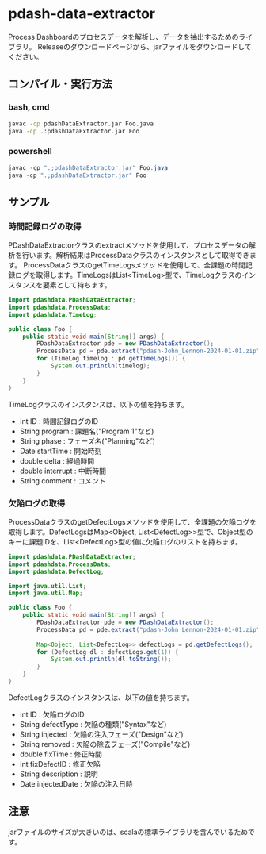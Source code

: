 # pdash-data-extractor

Process Dashboardのプロセスデータを解析し、データを抽出するためのライブラリ。
Releaseのダウンロードページから、jarファイルをダウンロードしてください。

## コンパイル・実行方法

### bash, cmd
```bash
javac -cp pdashDataExtractor.jar Foo.java
java -cp .:pdashDataExtractor.jar Foo
```

### powershell
```powershell
javac -cp ".;pdashDataExtractor.jar" Foo.java
java -cp ".;pdashDataExtractor.jar" Foo
```

## サンプル

### 時間記録ログの取得

PDashDataExtractorクラスのextractメソッドを使用して、プロセスデータの解析を行います。解析結果はProcessDataクラスのインスタンスとして取得できます。
ProcessDataクラスのgetTimeLogsメソッドを使用して、全課題の時間記録ログを取得します。TimeLogsはList\<TimeLog>型で、TimeLogクラスのインスタンスを要素として持ちます。

```java
import pdashdata.PDashDataExtractor;
import pdashdata.ProcessData;
import pdashdata.TimeLog;

public class Foo {
    public static void main(String[] args) {
        PDashDataExtractor pde = new PDashDataExtractor();
        ProcessData pd = pde.extract("pdash-John_Lennon-2024-01-01.zip");
        for (TimeLog timelog : pd.getTimeLogs()) {
            System.out.println(timelog);
        }
    }
}
```

TimeLogクラスのインスタンスは、以下の値を持ちます。
- int ID : 時間記録ログのID
- String program : 課題名("Program 1"など)
- String phase : フェーズ名("Planning"など)
- Date startTime : 開始時刻
- double delta : 経過時間
- double interrupt : 中断時間
- String comment : コメント

### 欠陥ログの取得

ProcessDataクラスのgetDefectLogsメソッドを使用して、全課題の欠陥ログを取得します。DefectLogsはMap\<Object, List\<DefectLog>>型で、Object型のキーに課題IDを、List\<DefectLog>型の値に欠陥ログのリストを持ちます。

```java
import pdashdata.PDashDataExtractor;
import pdashdata.ProcessData;
import pdashdata.DefectLog;

import java.util.List;
import java.util.Map;

public class Foo {
    public static void main(String[] args) {
        PDashDataExtractor pde = new PDashDataExtractor();
        ProcessData pd = pde.extract("pdash-John_Lennon-2024-01-01.zip");
        
        Map<Object, List<DefectLog>> defectLogs = pd.getDefectLogs();
        for (DefectLog dl : defectLogs.get(1)) {
            System.out.println(dl.toString());
        }
    }
}
```

DefectLogクラスのインスタンスは、以下の値を持ちます。
- int ID : 欠陥ログのID
- String defectType : 欠陥の種類("Syntax"など)
- String injected : 欠陥の注入フェーズ("Design"など)
- String removed : 欠陥の除去フェーズ("Compile"など)
- double fixTime : 修正時間
- int fixDefectID : 修正欠陥
- String description : 説明
- Date injectedDate : 欠陥の注入日時

## 注意

jarファイルのサイズが大きいのは、scalaの標準ライブラリを含んでいるためです。
